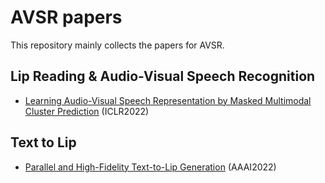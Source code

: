 # AVSR papers

This repository mainly collects the papers for AVSR.

## Lip Reading & Audio-Visual Speech Recognition
- [Learning Audio-Visual Speech Representation by Masked Multimodal Cluster Prediction](https://arxiv.org/abs/2201.02184) (ICLR2022)

## Text to Lip
- [Parallel and High-Fidelity Text-to-Lip Generation](https://arxiv.org/abs/2107.06831) (AAAI2022)
